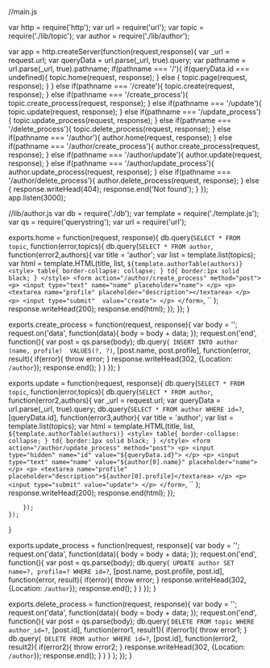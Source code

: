 //main.js

var http = require('http');
var url = require('url');
var topic = require('./lib/topic');
var author = require('./lib/author');
 
var app = http.createServer(function(request,response){
    var _url = request.url;
    var queryData = url.parse(_url, true).query;
    var pathname = url.parse(_url, true).pathname;
    if(pathname === '/'){
      if(queryData.id === undefined){
        topic.home(request, response);
      } else {
        topic.page(request, response);
      }
    } else if(pathname === '/create'){
      topic.create(request, response);
    } else if(pathname === '/create_process'){
      topic.create_process(request, response);
    } else if(pathname === '/update'){
      topic.update(request, response);
    } else if(pathname === '/update_process'){
      topic.update_process(request, response);
    } else if(pathname === '/delete_process'){
      topic.delete_process(request, response);
    } else if(pathname === '/author'){
      author.home(request, response);
    } else if(pathname === '/author/create_process'){
      author.create_process(request, response);
    } else if(pathname === '/author/update'){
      author.update(request, response);
    } else if(pathname === '/author/update_process'){
      author.update_process(request, response);
    } else if(pathname === '/author/delete_process'){
      author.delete_process(request, response);
    } else {
      response.writeHead(404);
      response.end('Not found');
    }
});
app.listen(3000);


 //lib/author.js
 var db = require('./db');
var template = require('./template.js');
var qs = require('querystring');
var url = require('url');
 
exports.home = function(request, response){
    db.query(`SELECT * FROM topic`, function(error,topics){
        db.query(`SELECT * FROM author`, function(error2,authors){
            var title = 'author';
            var list = template.list(topics);
            var html = template.HTML(title, list,
            `
            ${template.authorTable(authors)}
            <style>
                table{
                    border-collapse: collapse;
                }
                td{
                    border:1px solid black;
                }
            </style>
            <form action="/author/create_process" method="post">
                <p>
                    <input type="text" name="name" placeholder="name">
                </p>
                <p>
                    <textarea name="profile" placeholder="description"></textarea>
                </p>
                <p>
                    <input type="submit"  value="create">
                </p>
            </form>
            `,
            ``
            );
            response.writeHead(200);
            response.end(html);
        });
    });
}
 
exports.create_process = function(request, response){
    var body = '';
      request.on('data', function(data){
          body = body + data;
      });
      request.on('end', function(){
          var post = qs.parse(body);
          db.query(`
            INSERT INTO author (name, profile) 
              VALUES(?, ?)`,
            [post.name, post.profile], 
            function(error, result){
              if(error){
                throw error;
              }
              response.writeHead(302, {Location: `/author`});
              response.end();
            }
          )
      });
}
 
exports.update = function(request, response){
    db.query(`SELECT * FROM topic`, function(error,topics){
        db.query(`SELECT * FROM author`, function(error2,authors){
            var _url = request.url;
            var queryData = url.parse(_url, true).query;
            db.query(`SELECT * FROM author WHERE id=?`,[queryData.id], function(error3,author){
                var title = 'author';
                var list = template.list(topics);
                var html = template.HTML(title, list,
                `
                ${template.authorTable(authors)}
                <style>
                    table{
                        border-collapse: collapse;
                    }
                    td{
                        border:1px solid black;
                    }
                </style>
                <form action="/author/update_process" method="post">
                    <p>
                        <input type="hidden" name="id" value="${queryData.id}">
                    </p>
                    <p>
                        <input type="text" name="name" value="${author[0].name}" placeholder="name">
                    </p>
                    <p>
                        <textarea name="profile" placeholder="description">${author[0].profile}</textarea>
                    </p>
                    <p>
                        <input type="submit" value="update">
                    </p>
                </form>
                `,
                ``
                );
                response.writeHead(200);
                response.end(html);
            });
             
        });
    });
}
 
exports.update_process = function(request, response){
    var body = '';
      request.on('data', function(data){
          body = body + data;
      });
      request.on('end', function(){
          var post = qs.parse(body);
          db.query(`
            UPDATE author SET name=?, profile=? WHERE id=?`,
            [post.name, post.profile, post.id], 
            function(error, result){
              if(error){
                throw error;
              }
              response.writeHead(302, {Location: `/author`});
              response.end();
            }
          )
      });
}
 
exports.delete_process = function(request, response){
    var body = '';
      request.on('data', function(data){
          body = body + data;
      });
      request.on('end', function(){
          var post = qs.parse(body);
          db.query(
            `DELETE FROM topic WHERE author_id=?`,
            [post.id], 
            function(error1, result1){
                if(error1){
                    throw error1;
                }
                db.query(`
                    DELETE FROM author WHERE id=?`,
                    [post.id], 
                    function(error2, result2){
                        if(error2){
                            throw error2;
                        }
                        response.writeHead(302, {Location: `/author`});
                        response.end();
                    }
                )
            }
        );
      });
}

